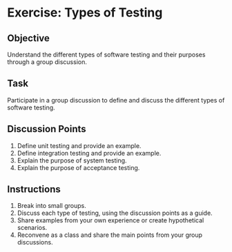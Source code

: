 # Exercise: Types of Testing

## Objective

Understand the different types of software testing and their purposes through a group discussion.

## Task

Participate in a group discussion to define and discuss the different types of software testing.

## Discussion Points

1. Define unit testing and provide an example.
2. Define integration testing and provide an example.
3. Explain the purpose of system testing.
4. Explain the purpose of acceptance testing.

## Instructions

1. Break into small groups.
2. Discuss each type of testing, using the discussion points as a guide.
3. Share examples from your own experience or create hypothetical scenarios.
4. Reconvene as a class and share the main points from your group discussions.
